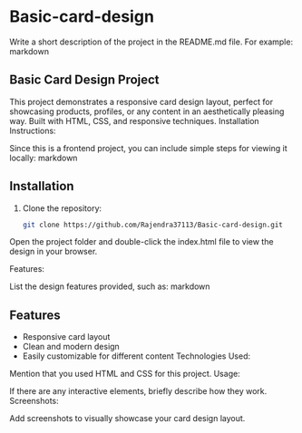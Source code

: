 # Basic-card-design




Write a short description of the project in the README.md file. For example:
markdown


## Basic Card Design Project
This project demonstrates a responsive card design layout, perfect for showcasing products, profiles, or any content in an aesthetically pleasing way. Built with HTML, CSS, and responsive techniques.
Installation Instructions:

Since this is a frontend project, you can include simple steps for viewing it locally:
markdown

## Installation
1. Clone the repository:
   ```bash
   git clone https://github.com/Rajendra37113/Basic-card-design.git
Open the project folder and double-click the index.html file to view the design in your browser.


Features:

List the design features provided, such as:
markdown


## Features
- Responsive card layout
- Clean and modern design
- Easily customizable for different content
Technologies Used:

Mention that you used HTML and CSS for this project.
Usage:

If there are any interactive elements, briefly describe how they work.
Screenshots:

Add screenshots to visually showcase your card design layout.
